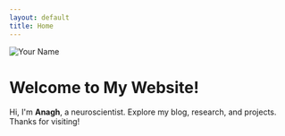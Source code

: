 ```yaml
---
layout: default
title: Home
---
```



<div class="intro">
  <img src="{{ site.baseurl }}/assets/images/PULSE_97a.jpg" alt="Your Name" class="profile-photo">
  <h1>Welcome to My Website!</h1>
  <p>
    Hi, I'm <strong>Anagh</strong>, a neuroscientist. 
    Explore my blog, research, and projects. Thanks for visiting!
  </p>
</div>

